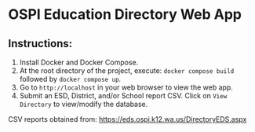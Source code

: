 # OSPI Education Directory Web App

## Instructions:

1. Install Docker and Docker Compose.
2. At the root directory of the project, execute: `docker compose build` followed by `docker compose up`.
3. Go to `http://localhost` in your web browser to view the web app.
4. Submit an ESD, District, and/or School report CSV. Click on `View Directory` to view/modify the database.

CSV reports obtained from: https://eds.ospi.k12.wa.us/DirectoryEDS.aspx
